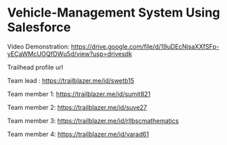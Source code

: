 # Vehicle-Management System Using Salesforce

Video Demonstration: https://drive.google.com/file/d/19uDEcNjsaXXfSFp-yECaWMcUOQfDWu5d/view?usp=drivesdk


Trailhead profile url

Team lead : https://trailblazer.me/id/swetb15

Team member 1: https://trailblazer.me/id/sumit821

Team member 2: https://trailblazer.me/id/suve27

Team member 3: https://trailblazer.me/id/rllbscmathematics

Team member 4: https://trailblazer.me/id/varad61


